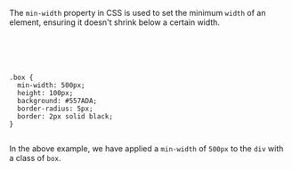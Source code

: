 The `min-width` property in CSS is used to
set the minimum `width` of an element,
ensuring it doesn't shrink below a certain width.

<codeblock language="css" type="lesson">
<code>
<panel language="html">
<div class="box"></div>
</panel>
<panel language="css">
.box {
  min-width: 500px;
  height: 100px;
  background: #557ADA;
  border-radius: 5px;
  border: 2px solid black;
}
</panel>
</code>
</codeblock>

In the above example, we have applied a `min-width` of `500px`
to the `div` with a class of `box`.
